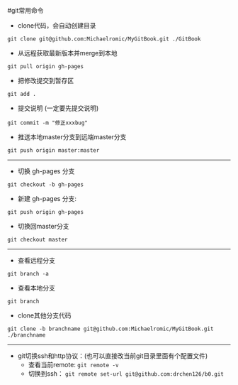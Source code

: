 #git常用命令
* clone代码，会自动创建目录

`git clone git@github.com:Michaelromic/MyGitBook.git ./GitBook`
* 从远程获取最新版本并merge到本地

`git pull origin gh-pages`
* 把修改提交到暂存区

`git add .`
* 提交说明 (一定要先提交说明)

`git commit -m "修正xxxbug"`
* 推送本地master分支到远端master分支

`git push origin master:master`

---
* 切换 gh-pages 分支

`git checkout -b gh-pages`
* 新建 gh-pages 分支:

`git push origin gh-pages`
* 切换回master分支

`git checkout master`

---
* 查看远程分支

`git branch -a`
* 查看本地分支

`git branch`
* clone其他分支代码

`git clone -b branchname git@github.com:Michaelromic/MyGitBook.git ./branchname `

---
* git切换ssh和http协议：(也可以直接改当前git目录里面有个配置文件)
    *  查看当前remote: 
        `git remote -v`
    * 切换到ssh：
        `git remote set-url git@github.com:drchen126/b0.git`
